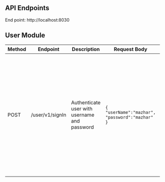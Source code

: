 ## API Endpoints
End point:  http://localhost:8030
## User Module


| Method | Endpoint        | Description                                  | Request Body                                                                                | Response                                                                                                                                                                                                                                                                                                                                                                                                                                    |
|--------|-----------------|----------------------------------------------|---------------------------------------------------------------------------------------------|---------------------------------------------------------------------------------------------------------------------------------------------------------------------------------------------------------------------------------------------------------------------------------------------------------------------------------------------------------------------------------------------------------------------------------------------|
| POST   | /user/v1/signIn | Authenticate user with username and password | <pre>```{```<br/>```"userName":"mazhar",```<br/>```"password":"mazhar"```<br/>```}```</pre> | <pre>```{```<br/>```"userId": "string", ```<br/>```"firstName": "string",```<br/>```"middleName": "string",```<br/>```"lastName": "string",```<br/>```"mobileNo": "string",```<br/>```"alternateMobileNo": "string",```<br/>```"email": "string",```<br/>```"userName": "string",```<br/>```"password": "string",```<br/>```"createdAt": "2025-05-23T14:47:38.550Z",```<br/>```"updatedAt": "2025-05-23T14:47:38.550Z"```<br/>```}```</pre> |
